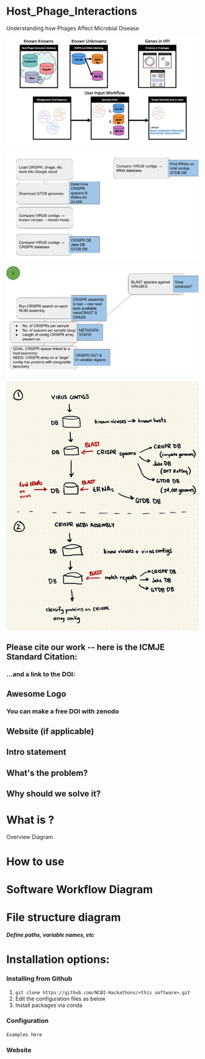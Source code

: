 # Host_Phage_Interactions
Understanding how Phages Affect Microbial Disease



![alt text](https://github.com/NCBI-Codeathons/Host_Phage_Interactions/blob/development/Flow.jpg)

![alt_text](https://github.com/NCBI-Codeathons/Host_Phage_Interactions/blob/development/Host_Pathogen_Interactions-primaryworkflow.png)

![alt_text](https://github.com/NCBI-Codeathons/Host_Phage_Interactions/blob/development/Host_Pathogen_Interactions-secondaryworkflow.png)

![alt_text](https://github.com/NCBI-Codeathons/Host_Phage_Interactions/blob/development/WorkflowDiagram.jpg)






## Please cite our work -- here is the ICMJE Standard Citation:

### ...and a link to the DOI:

## Awesome Logo

### You can make a free DOI with zenodo <link>

## Website (if applicable)

## Intro statement

## What's the problem?

## Why should we solve it?

# What is <this software>?

Overview Diagram

# How to use <this software>

# Software Workflow Diagram

# File structure diagram 
#### _Define paths, variable names, etc_

# Installation options:

### Installing <this software> from Github

1. `git clone https://github.com/NCBI-Hackathons/<this software>.git`
2. Edit the configuration files as below
3. Install packages via conda

### Configuration

```Examples here```

### Website
